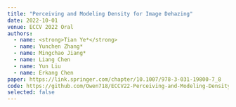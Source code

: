 ```yaml
---
title: "Perceiving and Modeling Density for Image Dehazing"
date: 2022-10-01
venue: ECCV 2022 Oral
authors:
  - name: <strong>Tian Ye*</strong>
  - name: Yunchen Zhang*
  - name: Mingchao Jiang*
  - name: Liang Chen
  - name: Yun Liu
  - name: Erkang Chen
paper: https://link.springer.com/chapter/10.1007/978-3-031-19800-7_8
code: https://github.com/Owen718/ECCV22-Perceiving-and-Modeling-Density-for-Image-Dehazing
selected: false
---
```




